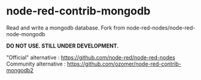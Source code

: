 # node-red-contrib-mongodb
Read and write a mongodb database. Fork from node-red-nodes/node-red-node-mongodb

**DO NOT USE. STILL UNDER DEVELOPMENT.**

"Official" alternative : https://github.com/node-red/node-red-nodes
Community alternative : https://github.com/ozomer/node-red-contrib-mongodb2